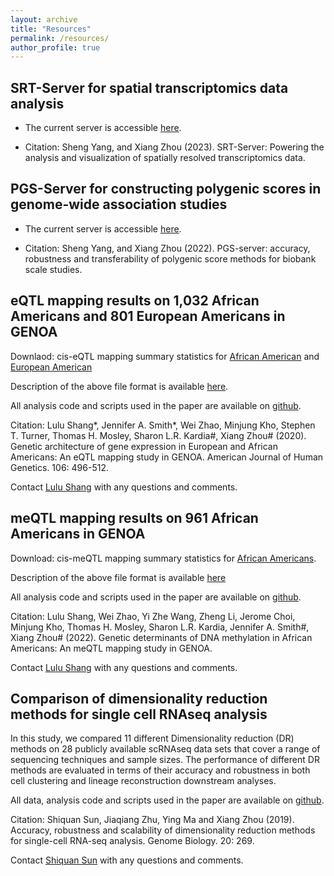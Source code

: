 ```yaml
---
layout: archive
title: "Resources"
permalink: /resources/
author_profile: true
---
```



## SRT-Server for spatial transcriptomics data analysis

* The current server is accessible <a href="https://spatialtranscriptomicsanalysis.com">here</a>.

* Citation: Sheng Yang, and Xiang Zhou (2023). SRT-Server: Powering the analysis and visualization of spatially resolved transcriptomics data.


## PGS-Server for constructing polygenic scores in genome-wide association studies

* The current server is accessible <a href="https://pgs-server.com">here</a>.

* Citation: Sheng Yang, and Xiang Zhou (2022). PGS-server: accuracy, robustness and transferability of polygenic score methods for biobank scale studies. 


## eQTL mapping results on 1,032 African Americans and 801 European Americans in GENOA

Downlaod: cis-eQTL mapping summary statistics for <a href="AA_summary_statistics.txt.gz">African American</a> and <a href="EA_summary_statistics.txt.gz">European American</a>

Description of the above file format is available <a href="GENOA_eQTL_README.txt">here</a>.

All analysis code and scripts used in the paper are available on <a href="https://github.com/shangll123/GENOA_eQTL">github</a>.

Citation: Lulu Shang\*, Jennifer A. Smith\*, Wei Zhao, Minjung Kho, Stephen T. Turner, Thomas H. Mosley, Sharon L.R. Kardia#, Xiang Zhou# (2020). Genetic architecture of gene expression in European and African Americans: An eQTL mapping study in GENOA. American Journal of Human Genetics. 106: 496-512.

Contact <a href="mailto:shanglu@umich.edu">Lulu Shang</a> with any questions and comments.


## meQTL mapping results on 961 African Americans in GENOA

Download: cis-meQTL mapping summary statistics for <a href="GENOA_meQTL_summary_stat_allchr.zip">African Americans</a>.

Description of the above file format is available <a href="GENOA_meQTL_README.txt">here</a>

All analysis code and scripts used in the paper are available on <a href="https://github.com/shangll123/GENOA_meQTL">github</a>.

Citation: Lulu Shang, Wei Zhao, Yi Zhe Wang, Zheng Li, Jerome Choi, Minjung Kho, Thomas H. Mosley, Sharon L.R. Kardia, Jennifer A. Smith#, Xiang Zhou# (2022). Genetic determinants of DNA methylation in African Americans: An meQTL mapping study in GENOA. 

Contact <a href="mailto:shanglu@umich.edu">Lulu Shang</a> with any questions and comments.


## Comparison of dimensionality reduction methods for single cell RNAseq analysis

In this study, we compared 11 different Dimensionality reduction (DR) methods on 28 publicly available scRNAseq data sets that cover a range of sequencing techniques and sample sizes. The performance of different DR methods are evaluated in terms of their accuracy and robustness in both cell clustering and lineage reconstruction downstream analyses.

All data, analysis code and scripts used in the paper are available on <a href="https://github.com/xzhoulab/DRComparison">github</a>.

Citation: Shiquan Sun, Jiaqiang Zhu, Ying Ma and Xiang Zhou (2019). Accuracy, robustness and scalability of dimensionality reduction methods for single-cell RNA-seq analysis. Genome Biology. 20: 269.

Contact <a href="mailto:sqsunsph@xjtu.edu.cn">Shiquan Sun</a> with any questions and comments.